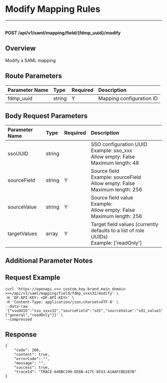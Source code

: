 # Modify Mapping Rules

---

<br />**POST /api/v1/saml/mapping/field/{fdmp_uuid}/modify**

## Overview
Modify a SAML mapping



## Route Parameters

| Parameter Name        | Type     | Required   | Description              |
|:-------------------|:-------|:-------|:----------------|
| fdmp_uuid | string | Y | Mapping configuration ID<br> |


## Body Request Parameters

| Parameter Name        | Type     | Required   | Description              |
|:-------------------|:-------|:-------|:----------------|
| ssoUUID | string |  | SSO configuration UUID<br>Example: sso_xxx <br>Allow empty: False <br>Maximum length: 48 <br> |
| sourceField | string | Y | Source field<br>Example: sourceField <br>Allow empty: False <br>Maximum length: 256 <br> |
| sourceValue | string | Y | Source field value<br>Example:  <br>Allow empty: False <br>Maximum length: 256 <br> |
| targetValues | array | Y | Target field values (currently defaults to a list of role UUIDs)<br>Example: ['readOnly'] <br> |

## Additional Parameter Notes



## Request Example
```shell
curl 'https://openapi.<<< custom_key.brand_main_domain >>>/api/v1/saml/mapping/field/fdmp_xxxx32/modify' \
-H 'DF-API-KEY: <DF-API-KEY>' \
-H 'Content-Type: application/json;charset=UTF-8' \
--data-raw '{"ssoUUID":"sso_xxxx32","sourceField":"sd1","sourceValue":"sd1_value1","targetValues":["general","readOnly"]}' \
--compressed 
```




## Response
```shell
{
    "code": 200,
    "content": true,
    "errorCode": "",
    "message": "",
    "success": true,
    "traceId": "TRACE-640BC199-EE6B-417C-8F43-A1AAFCBD287B"
} 
```